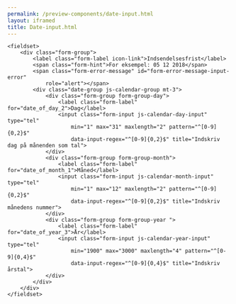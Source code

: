 ```yaml
--- 
permalink: /preview-components/date-input.html
layout: iframed 
title: Date-input.html
---
```

<div class="container">

    <fieldset>
        <div class="form-group">
            <label class="form-label icon-link">Indsendelsesfrist</label>
            <span class="form-hint">For eksempel: 05 12 2018</span>
            <span class="form-error-message" id="form-error-message-input-error"
                role="alert"></span>
            <div class="date-group js-calendar-group mt-3">
                <div class="form-group form-group-day">
                    <label class="form-label" for="date_of_day_2">Dag</label>
                    <input class="form-input js-calendar-day-input" type="tel"
                        min="1" max="31" maxlength="2" pattern="^[0-9]{0,2}$"
                        data-input-regex="^[0-9]{0,2}$" title="Indskriv dag på månenden som tal">
                </div>
                <div class="form-group form-group-month">
                    <label class="form-label" for="date_of_month_1">Måned</label>
                    <input class="form-input js-calendar-month-input" type="tel"
                        min="1" max="12" maxlength="2" pattern="^[0-9]{0,2}$"
                        data-input-regex="^[0-9]{0,2}$" title="Indskriv månedens nummer">
                </div>
                <div class="form-group form-group-year ">
                    <label class="form-label" for="date_of_year_3">År</label>
                    <input class="form-input js-calendar-year-input" type="tel"
                        min="1900" max="3000" maxlength="4" pattern="^[0-9]{0,4}$"
                        data-input-regex="^[0-9]{0,4}$" title="Indskriv årstal">
                </div>
            </div>
        </div>
    </fieldset>

</div>